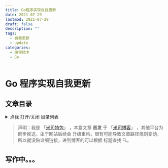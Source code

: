 ```yaml
---
title: Go程序实现自我更新
date: 2021-07-29
lastmod: 2021-07-29
draft: false
description: ""
tags:
  - 自我更新
  - update
categories:
  - 编程技术
  - Go
---
```


# Go 程序实现自我更新

## 文章目录

<details>
  <summary>点我 打开/关闭 目录列表</summary>

<!-- - [1. ](#nav-1)
- [2. ](#nav-2)
  - [2.1 ](#nav-2-1)
  - [2.2 ](#nav-2-2)
  - [2.3 ](#nav-2-3)
- [3. ](#nav-3)
  - [3.1 ](#nav-3-1) -->

</details>

> 声明：我是 「[米司特包](http://misitebao.com)」 ，本篇文章 **首发** 于
> 「[米司博客](http://blog.misitebao.com)」 ，其他平台为同步推送，由于网站后续会
> 升级重构，很有可能导致文章路径规则变动，所以就没贴详细链接，进到博客的可以根据
> 标题查找 🔍。

<span id="nav-1"></span>

## 写作中。。。
